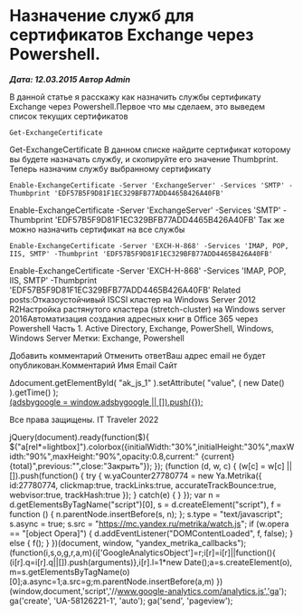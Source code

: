 # Назначение служб для сертификатов Exchange через Powershell.                	  
***Дата: 12.03.2015 Автор Admin***

В данной статье я расскажу как назначить службы сертификату Exchange через Powershell.Первое что мы сделаем, это выведем список текущих сертификатов
```
Get-ExchangeCertificate
```
Get-ExchangeCertificate
В данном списке найдите сертификат которому вы будете назначать службу, и скопируйте его значение Thumbprint.
Теперь назначим службу выбранному сертификату
```
Enable-ExchangeCertificate -Server 'ExchangeServer' -Services 'SMTP' -Thumbprint 'EDF57B5F9D81F1EC329BFB77ADD4465B426A40FB'
```
Enable-ExchangeCertificate -Server 'ExchangeServer' -Services 'SMTP' -Thumbprint 'EDF57B5F9D81F1EC329BFB77ADD4465B426A40FB'
Так же можно назначить сертификат на все службы
```
Enable-ExchangeCertificate -Server 'EXCH-H-868' -Services 'IMAP, POP, IIS, SMTP' -Thumbprint 'EDF57B5F9D81F1EC329BFB77ADD4465B426A40FB'
```
Enable-ExchangeCertificate -Server 'EXCH-H-868' -Services 'IMAP, POP, IIS, SMTP' -Thumbprint 'EDF57B5F9D81F1EC329BFB77ADD4465B426A40FB'
Related posts:Отказоустойчивый ISCSI кластер на Windows Server 2012 R2Настройка растянутого кластера (stretch-cluster) на Windows server 2016Автоматизация создания адресных книг в Office 365 через Powershell Часть 1.
 Active Directory, Exchange, PowerShell, Windows, Windows Server 
 Метки: Exchange, Powershell  
                        
Добавить комментарий Отменить ответВаш адрес email не будет опубликован.Комментарий Имя 
Email 
Сайт 
 
&#916;document.getElementById( "ak_js_1" ).setAttribute( "value", ( new Date() ).getTime() );	
<ins class="adsbygoogle"
style="display:block"
data-ad-client="ca-pub-1890562251101921"
data-ad-slot="9117958896"
data-ad-format="auto">
(adsbygoogle = window.adsbygoogle || []).push({});
  
Все права защищены. IT Traveler 2022 
                            
jQuery(document).ready(function($){
$("a[rel*=lightbox]").colorbox({initialWidth:"30%",initialHeight:"30%",maxWidth:"90%",maxHeight:"90%",opacity:0.8,current:" {current}  {total}",previous:"",close:"Закрыть"});
});
(function (d, w, c) {
(w[c] = w[c] || []).push(function() {
try {
w.yaCounter27780774 = new Ya.Metrika({
id:27780774,
clickmap:true,
trackLinks:true,
accurateTrackBounce:true,
webvisor:true,
trackHash:true
});
} catch(e) { }
});
var n = d.getElementsByTagName("script")[0],
s = d.createElement("script"),
f = function () { n.parentNode.insertBefore(s, n); };
s.type = "text/javascript";
s.async = true;
s.src = "https://mc.yandex.ru/metrika/watch.js";
if (w.opera == "[object Opera]") {
d.addEventListener("DOMContentLoaded", f, false);
} else { f(); }
})(document, window, "yandex_metrika_callbacks");
(function(i,s,o,g,r,a,m){i['GoogleAnalyticsObject']=r;i[r]=i[r]||function(){
(i[r].q=i[r].q||[]).push(arguments)},i[r].l=1*new Date();a=s.createElement(o),
m=s.getElementsByTagName(o)[0];a.async=1;a.src=g;m.parentNode.insertBefore(a,m)
})(window,document,'script','//www.google-analytics.com/analytics.js','ga');
ga('create', 'UA-58126221-1', 'auto');
ga('send', 'pageview');
